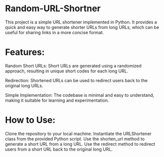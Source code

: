 # Random-URL-Shortner
This project is a simple URL shortener implemented in Python. It provides a quick and easy way to generate shorter URLs from long URLs, which can be useful for sharing links in a more concise format.

# Features:
Random Short URLs: Short URLs are generated using a randomized approach, resulting in unique short codes for each long URL.

Redirection: Shortened URLs can be used to redirect users back to the original long URLs.

Simple Implementation: The codebase is minimal and easy to understand, making it suitable for learning and experimentation.

# How to Use:
Clone the repository to your local machine.
Instantiate the URLShortener class from the provided Python script.
Use the shorten_url method to generate a short URL from a long URL.
Use the redirect method to redirect users from a short URL back to the original long URL.
